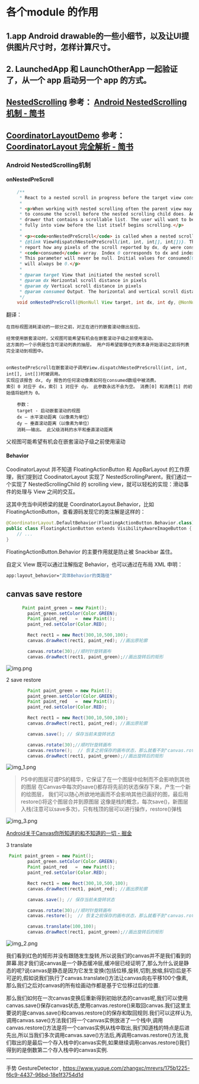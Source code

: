 # 各个module 的作用

## 1.app Android drawable的一些小细节，以及让UI提供图片尺寸时，怎样计算尺寸。

## 2. LaunchedApp 和 LaunchOtherApp 一起验证了，从一个 app 启动另一个 app 的方式。


## [NestedScrolling](NestedScrolling) 参考： [Android NestedScrolling机制 - 简书](https://www.jianshu.com/p/aff5e82f0174)

## [CoordinatorLayoutDemo](CoordinatorLayoutDemo) 参考：[CoordinatorLayout 完全解析 - 简书](https://www.jianshu.com/p/4a77ae4cd82f)


### Android NestedScrolling机制

#### onNestedPreScroll

```Java
    /**
     * React to a nested scroll in progress before the target view consumes a portion of the scroll.
     *
     * <p>When working with nested scrolling often the parent view may want an opportunity
     * to consume the scroll before the nested scrolling child does. An example of this is a
     * drawer that contains a scrollable list. The user will want to be able to scroll the list
     * fully into view before the list itself begins scrolling.</p>
     *
     * <p><code>onNestedPreScroll</code> is called when a nested scrolling child invokes
     * {@link View#dispatchNestedPreScroll(int, int, int[], int[])}. The implementation should
     * report how any pixels of the scroll reported by dx, dy were consumed in the
     * <code>consumed</code> array. Index 0 corresponds to dx and index 1 corresponds to dy.
     * This parameter will never be null. Initial values for consumed[0] and consumed[1]
     * will always be 0.</p>
     *
     * @param target View that initiated the nested scroll
     * @param dx Horizontal scroll distance in pixels
     * @param dy Vertical scroll distance in pixels
     * @param consumed Output. The horizontal and vertical scroll distance consumed by this parent
     */
    void onNestedPreScroll(@NonNull View target, int dx, int dy, @NonNull int[] consumed);

```
翻译：
```
在目标视图消耗滚动的一部分之前，对正在进行的嵌套滚动做出反应。

经常使用嵌套滚动时，父视图可能希望有机会在嵌套滚动子级之前使用滚动。
这方面的一个示例是包含可滚动列表的抽屉。 用户将希望能够在列表本身开始滚动之前将列表完全滚动到视图中。


onNestedPreScroll在嵌套滚动子调用View.dispatchNestedPreScroll(int, int, int[], int[])时被调用。 
实现应该报告 dx, dy 报告的任何滚动像素如何在consumed数组中被消费。 
索引 0 对应于 dx，索引 1 对应于 dy。 此参数永远不会为空。 消费[0] 和消费[1] 的初始值将始终为 0。

    参数：
    target - 启动嵌套滚动的视图
    dx – 水平滚动距离（以像素为单位）
    dy – 垂直滚动距离（以像素为单位）
    消耗——输出。 此父级消耗的水平和垂直滚动距离
```
 父视图可能希望有机会在嵌套滚动子级之前使用滚动


####  Behavior

CoodinatorLayout 并不知道 FloatingActionButton 和 AppBarLayout 的工作原理，我们提到过 CoodinatorLayout 实现了 NestedScrollingParent，我们通过一个实现了 NestedScrollingChild 的 scrolling view，就可以轻松的实现：滑动事件的处理与 View 之间的交互。

这其中充当中间桥梁的就是 CoordinatorLayout.Behavior，比如 FloatingActionButton，查看源码发现它的类注解是这样的：

```kotlin
@CoordinatorLayout.DefaultBehavior(FloatingActionButton.Behavior.class)
public class FloatingActionButton extends VisibilityAwareImageButton {
    // ...
}

```

FloatingActionButton.Behavior 的主要作用就是防止被 Snackbar 盖住。

自定义 View 既可以通过注解指定 Behavior，也可以通过在布局 XML 申明：

```bash
app:layout_behavior="具体Behavior的类路径"
```


## canvas save restore 
```Java
      Paint paint_green = new Paint();
        paint_green.setColor(Color.GREEN);
        Paint paint_red   =  new Paint();
        paint_red.setColor(Color.RED);

        Rect rect1 = new Rect(300,10,500,100);
        canvas.drawRect(rect1, paint_red); //画出原轮廓

        canvas.rotate(30);//顺时针旋转画布
        canvas.drawRect(rect1, paint_green);//画出旋转后的矩形
```
![img.png](img.png)

2 save  restore
``` Java
        Paint paint_green = new Paint();
        paint_green.setColor(Color.GREEN);
        Paint paint_red   =  new Paint();
        paint_red.setColor(Color.RED);

        Rect rect1 = new Rect(300,10,500,100);
        canvas.drawRect(rect1, paint_red); //画出原轮廓

        canvas.save(); // 保存当前未旋转状态

        canvas.rotate(30);//顺时针旋转画布
        canvas.restore();  // 恢复之前保存的画布状态，那么就看不到"canvas.rotate(30)"的效果
        canvas.drawRect(rect1, paint_green);//画出旋转后的矩形
```
![img_1.png](img_1.png)

> PS中的图层可谓PS的精华，它保证了在一个图层中绘制而不会影响到其他的图层
在Canvas中每次的save()都存将先前的状态保存下来，产生一个新的绘图层，
我们可以随心所欲地地画而不会影响其他已画好的图，最后用restore()将这个图层合并到原图层
这像是栈的概念，每次save()，新图层入栈(注意可以save多次)，只有栈顶的层可以进行操作，restore()弹栈

![img_3.png](img_3.png)

[Android关于Canvas你所知道的和不知道的一切 - 掘金](https://juejin.cn/post/6844903705930629128#heading-21)

3 translate
```Java
 Paint paint_green = new Paint();
        paint_green.setColor(Color.GREEN);
        Paint paint_red   =  new Paint();
        paint_red.setColor(Color.RED);

        Rect rect1 = new Rect(300,10,500,100);
        canvas.drawRect(rect1, paint_red); //画出原轮廓

        canvas.save(); // 保存当前未旋转状态

        canvas.rotate(30);//顺时针旋转画布
        canvas.restore();  // 恢复之前保存的画布状态，那么就看不到"canvas.rotate(30)"的效果

        canvas.translate(100,100);
        canvas.drawRect(rect1, paint_green);//画出旋转后的矩形
```
![img_2.png](img_2.png)

我们看到红色的矩形并没有跟随发生旋转,所以说我们的canvas并不是我们看到的屏幕.刚才我们说canvas是一个静态缓冲层,缓冲层已经证明了,那么为什么说是静态的呢?说canvas是静态是因为它发生变换(包括位移,旋转,切割,放缩,斜切)后是不可逆的,假如说我们执行了canvas.translate()方法让canvas向右平移100个像素,那么我们之后对canvas的所有绘画动作都是基于它位移过后的位置.

那么我们如何在一次canvas变换后重新得到初始状态的canvas呢,我们可以使用canvas.save()保存canvas状态,使用canvas.restore()来取回canvas.我们这里主要说的是canvas.save()和canvas.restore()的保存和取回规则.我们可以这样认为,调用canvas.save()方法我们将一个canvas实例放进了一个栈中,调用canvas.restore()方法是将一个canvas实例从栈中取出,我们知道栈的特点是后进先出,所以当我们多次调用canvas.save()方法后,再调用canvas.restore()方法,我们取出的是最后一个存入栈中的canvas实例,如果继续调用canvas.restore()我们得到的是倒数第二个存入栈中的canvas实例.


---

手势    GestureDetector  , https://www.yuque.com/zhangxc/mrevrs/175b1225-f6c9-4437-96bd-18e1f3754d1d